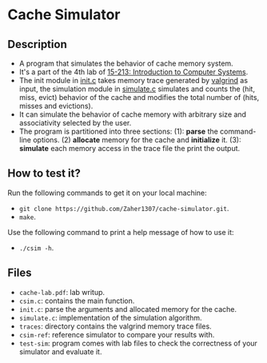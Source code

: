 # Cache Simulator


## Description
- A program that simulates the behavior of cache memory system.
- It's a part of the 4th lab of [15-213: Introduction to Computer Systems](https://www.cs.cmu.edu/afs/cs.cmu.edu/academic/class/15213-f15/www/schedule.html).
- The init module in [init.c](https://github.com/Zaher1307/cache-simulator/blob/main/init.c) takes memory trace generated by [valgrind](https://man7.org/linux/man-pages/man1/valgrind.1.html) as input, the simulation module in [simulate.c](https://github.com/Zaher1307/cache-simulator/blob/main/simulate.c) simulates and counts the (hit, miss, evict) behavior of the cache and modifies the total number of (hits, misses and evictions).
- It can simulate the behavior of cache memory with arbitrary size and associativity selected by the user.
- The program is partitioned into three sections: (1): **parse** the command-line options. (2) **allocate** memory for the cache and **initialize** it. (3): **simulate** each memory access in the trace file the print the output.


## How to test it?
Run the following commands to get it on your local machine:
- `git clone https://github.com/Zaher1307/cache-simulator.git`.
- `make`.

Use the following command to print a help message of how to use it:

- `./csim -h`.


## Files
- `cache-lab.pdf`: lab writup.
- `csim.c`: contains the main function.
- `init.c`: parse the arguments and allocated memory for the cache.
- `simulate.c`: implementation of the simulation algorithm.
- `traces`: directory contains the valgrind memory trace files.
- `csim-ref`: reference simulator to compare your results with.
- `test-sim`: program comes with lab files to check the correctness of your simulator and evaluate it.